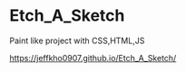 # Etch_A_Sketch
Paint like project with CSS,HTML,JS

<a> https://jeffkho0907.github.io/Etch_A_Sketch/ </a>
